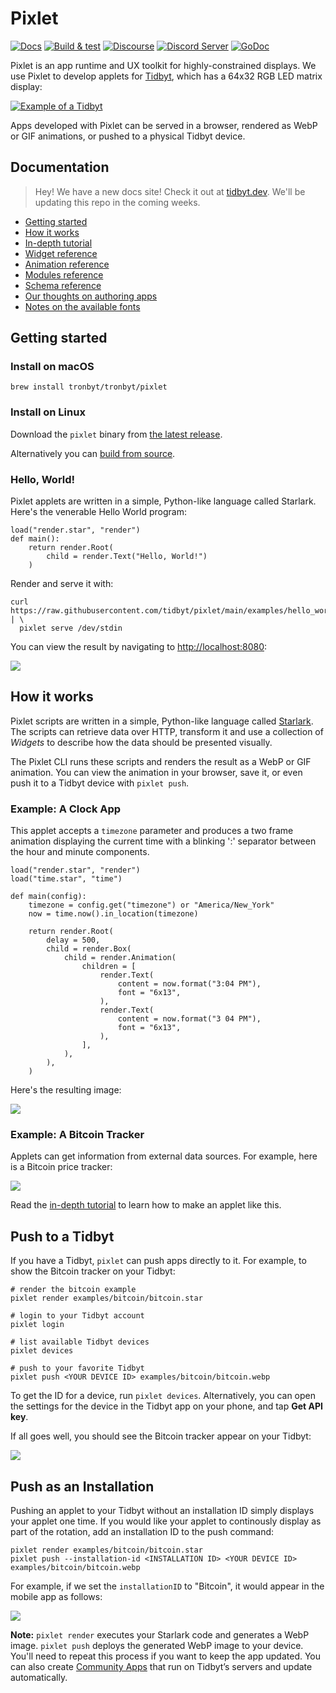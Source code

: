 # Pixlet
[![Docs](https://img.shields.io/badge/docs-tidbyt.dev-blue?style=flat-square)](https://tidbyt.dev)
[![Build & test](https://img.shields.io/github/actions/workflow/status/Tronbyt/pixlet/main.yml?branch=main&style=flat-square)](https://github.com/tronbyt/pixlet/actions)
[![Discourse](https://img.shields.io/discourse/status?server=https%3A%2F%2Fdiscuss.tidbyt.com&style=flat-square)](https://discuss.tidbyt.com/)
[![Discord Server](https://img.shields.io/discord/928484660785336380?style=flat-square)](https://discord.gg/r45MXG4kZc)
[![GoDoc](https://godoc.org/github.com/tidbyt/pixlet/runtime?status.svg)](https://godoc.org/github.com/tidbyt/pixlet/runtime)

Pixlet is an app runtime and UX toolkit for highly-constrained displays.
We use Pixlet to develop applets for [Tidbyt](https://tidbyt.com/), which has
a 64x32 RGB LED matrix display:

[![Example of a Tidbyt](docs/img/tidbyt_1.png)](https://tidbyt.com)

Apps developed with Pixlet can be served in a browser, rendered as WebP or
GIF animations, or pushed to a physical Tidbyt device.

## Documentation

> Hey! We have a new docs site! Check it out at [tidbyt.dev](https://tidbyt.dev). We'll be updating this repo in the coming weeks.

- [Getting started](#getting-started)
- [How it works](#how-it-works)
- [In-depth tutorial](docs/tutorial.md)
- [Widget reference](docs/widgets.md)
- [Animation reference](docs/animation.md)
- [Modules reference](docs/modules.md)
- [Schema reference](docs/schema/schema.md)
- [Our thoughts on authoring apps](docs/authoring_apps.md)
- [Notes on the available fonts](docs/fonts.md)

## Getting started

### Install on macOS

```
brew install tronbyt/tronbyt/pixlet
```

### Install on Linux

Download the `pixlet` binary from [the latest release][1].

Alternatively you can [build from source](docs/BUILD.md).

[1]: https://github.com/tidbyt/pixlet/releases/latest

### Hello, World!

Pixlet applets are written in a simple, Python-like language called
Starlark. Here's the venerable Hello World program:

```starlark
load("render.star", "render")
def main():
    return render.Root(
        child = render.Text("Hello, World!")
    )
```

Render and serve it with:

```console
curl https://raw.githubusercontent.com/tidbyt/pixlet/main/examples/hello_world/hello_world.star | \
  pixlet serve /dev/stdin
```

You can view the result by navigating to [http://localhost:8080][3]:

![](docs/img/tutorial_1.gif)

[3]: http://localhost:8080

## How it works

Pixlet scripts are written in a simple, Python-like language called
[Starlark](https://github.com/google/starlark-go/). The scripts can
retrieve data over HTTP, transform it and use a collection of
_Widgets_ to describe how the data should be presented visually.

The Pixlet CLI runs these scripts and renders the result as a WebP
or GIF animation. You can view the animation in your browser, save
it, or even push it to a Tidbyt device with `pixlet push`.

### Example: A Clock App

This applet accepts a `timezone` parameter and produces a two frame
animation displaying the current time with a blinking ':' separator
between the hour and minute components.

```starlark
load("render.star", "render")
load("time.star", "time")

def main(config):
    timezone = config.get("timezone") or "America/New_York"
    now = time.now().in_location(timezone)

    return render.Root(
        delay = 500,
        child = render.Box(
            child = render.Animation(
                children = [
                    render.Text(
                        content = now.format("3:04 PM"),
                        font = "6x13",
                    ),
                    render.Text(
                        content = now.format("3 04 PM"),
                        font = "6x13",
                    ),
                ],
            ),
        ),
    )
```

Here's the resulting image:

![](docs/img/clock.gif)

### Example: A Bitcoin Tracker

Applets can get information from external data sources. For example,
here is a Bitcoin price tracker:

![](docs/img/tutorial_4.gif)

Read the [in-depth tutorial](docs/tutorial.md) to learn how to
make an applet like this.

## Push to a Tidbyt

If you have a Tidbyt, `pixlet` can push apps directly to it. For example,
to show the Bitcoin tracker on your Tidbyt:

```console
# render the bitcoin example
pixlet render examples/bitcoin/bitcoin.star

# login to your Tidbyt account
pixlet login

# list available Tidbyt devices
pixlet devices

# push to your favorite Tidbyt
pixlet push <YOUR DEVICE ID> examples/bitcoin/bitcoin.webp
```

To get the ID for a device, run `pixlet devices`. Alternatively, you can
open the settings for the device in the Tidbyt app on your phone, and tap **Get API key**.

If all goes well, you should see the Bitcoin tracker appear on your Tidbyt:

![](docs/img/tidbyt_2.jpg)

## Push as an Installation
Pushing an applet to your Tidbyt without an installation ID simply displays your applet one time. If you would like your applet to continously display as part of the rotation, add an installation ID to the push command:

```console
pixlet render examples/bitcoin/bitcoin.star
pixlet push --installation-id <INSTALLATION ID> <YOUR DEVICE ID> examples/bitcoin/bitcoin.webp
```

For example, if we set the `installationID` to "Bitcoin", it would appear in the mobile app as follows:

![](docs/img/mobile_1.jpg)

**Note:** `pixlet render` executes your Starlark code and generates a WebP image. `pixlet push` deploys the generated WebP image to your device. You'll need to repeat this process if you want to keep the app updated. You can also create [Community Apps](https://github.com/tidbyt/community) that run on Tidbyt’s servers and update automatically.
